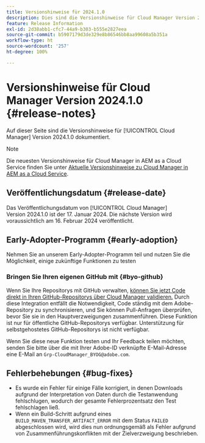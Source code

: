 ```yaml
---
title: Versionshinweise für 2024.1.0
description: Dies sind die Versionshinweise für Cloud Manager Version 2024.1.0.
feature: Release Information
exl-id: 2d38abb1-cfc7-44a9-b303-b555e2827eea
source-git-commit: b5907179d3de329e8b86546bb8aa99608a5b351a
workflow-type: ht
source-wordcount: '257'
ht-degree: 100%

---
```



# Versionshinweise für Cloud Manager Version 2024.1.0 {#release-notes}

Auf dieser Seite sind die Versionshinweise für [!UICONTROL Cloud Manager] Version 2024.1.0 dokumentiert.

>[!NOTE]
>
>Die neuesten Versionshinweise für Cloud Manager in AEM as a Cloud Service finden Sie unter [Aktuelle Versionshinweise zu Cloud Manager in AEM as a Cloud Service](https://experienceleague.adobe.com/docs/experience-manager-cloud-service/content/implementing/using-cloud-manager/release-notes-cloud-manager/release-notes-cm-current.html?lang=de).

## Veröffentlichungsdatum {#release-date}

Das Veröffentlichungsdatum von [!UICONTROL Cloud Manager] Version 2024.1.0 ist der 17. Januar 2024. Die nächste Version wird voraussichtlich am 16. Februar 2024 veröffentlicht.

## Early-Adopter-Programm {#early-adoption}

Nehmen Sie an unserem Early-Adopter-Programm teil und nutzen Sie die Möglichkeit, einige zukünftige Funktionen zu testen

### Bringen Sie Ihren eigenen GitHub mit {#byo-github}

Wenn Sie Ihre Repositorys mit GitHub verwalten, [können Sie jetzt Code direkt in Ihren GitHub-Repositorys über Cloud Manager validieren.](/help/managing-code/byo-github.md) Durch diese Integration entfällt die Notwendigkeit, Code ständig mit dem Adobe-Repository zu synchronisieren, und Sie können Pull-Anfragen überprüfen, bevor Sie sie in den Hauptverzweigungen zusammenführen. Diese Funktion ist nur für öffentliche GitHub-Repositorys verfügbar. Unterstützung für selbstgehostetes GitHub-Repositorys ist nicht verfügbar.

Wenn Sie diese neue Funktion testen und Ihr Feedback teilen möchten, senden Sie bitte über die mit Ihrer Adobe-ID verknüpfte E-Mail-Adresse eine E-Mail an `Grp-CloudManager_BYOG@adobe.com`.

## Fehlerbehebungen {#bug-fixes}

* Es wurde ein Fehler für einige Fälle korrigiert, in denen Downloads aufgrund der Interpretation von Daten durch die Testanwendung fehlschlugen, wodurch der gesamte Fehlerprozentsatz den Test fehlschlagen ließ.
* Wenn ein Build-Schritt aufgrund eines `BUILD_MAVEN_TRANSFER_ARTIFACT_ERROR` mit dem Status `FAILED` abgeschlossen wird, wird dies nun ordnungsgemäß als Fehler aufgrund von Zusammenführungskonflikten mit der Zielverzweigung beschrieben.
